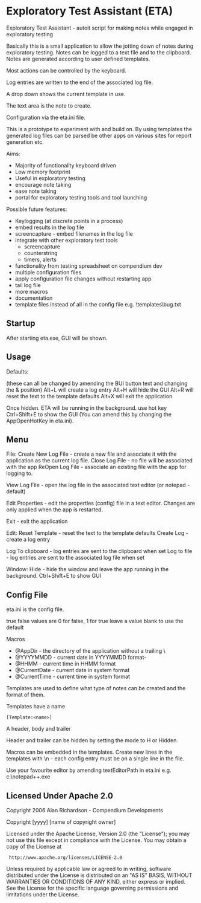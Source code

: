 Exploratory Test Assistant (ETA)
================================

Exploratory Test Assistant - autoit script for making notes while engaged in exploratory testing



Basically this is a small application to allow the jotting down of notes
during exploratory testing. Notes can be logged to a text file and to the
clipboard. Notes are generated according to user defined templates.

Most actions can be controlled by the keyboard.

Log entries are written to the end of the associated log file.

A drop down shows the current template in use.

The text area is the note to create.

Configuration via the eta.ini file.

This is a prototype to experiment with and build on. By using templates
the generated log files can be parsed be other apps on various sites for report generation etc.

Aims:
- Majority of functionality keyboard driven
- Low memory footprint
- Useful in exploratory testing
- encourage note taking
- ease note taking
- portal for exploratory testing tools and tool launching

Possible future features:
- Keylogging (at discrete points in a process)
 - embed results in the log file
- screencapture - embed filenames in the log file
- integrate with other exploratory test tools
  - screencapture
  - counterstring
  - timers, alerts
- functionality from testing spreadsheet on compendium dev
- multiple configuration files
- apply configuration file changes without restarting app
- tail log file
- more macros
- documentation
- template files instead of all in the config file e.g. \templates\bug.txt


Startup
-------
After starting eta.exe, GUI will be shown.

Usage
-----

Defaults:

(these can all be changed by amending the BUI button text and changing the & position)
Alt+L will create a log entry
Alt+H will hide the GUI
Alt+R will reset the text to the template defaults
Alt+X will exit the application

Once hidden. ETA will be running in the background. use hot key Ctrl+Shift+E to show the GUI (You can amend this by changing the AppOpenHotKey in eta.ini).

Menu
----
File:
Create New Log File - create a new file and associate it with the application as the current log file.
Close Log File - no file will be associated with the app
ReOpen Log File - associate an existing file with the app for logging to.

View Log File - open the log file in the associated text editor (or notepad - default)

Edit Properties - edit the properties (config) file in a text editor. Changes are only applied when the app is restarted.

Exit - exit the application

Edit:
Reset Template - reset the text to the template defaults
Create Log - create a log entry

Log To clipboard - log entries are sent to the clipboard when set
Log to file - log entries are sent to the associated log file when set

Window:
Hide - hide the window and leave the app running in the background. Ctrl+Shift+E to show GUI


Config File
-----------
eta.ini is the config file.

true false values are 0 for false, 1 for true
leave a value blank to use the default

Macros
- @AppDir - the directory of the application without a trailing \
- @YYYYMMDD - current date in YYYYMMDD format-
- @HHMM - current time in HHMM format
- @CurrentDate - current date in system format
- @CurrentTime - current time in system format

Templates are used to define what type of notes can be created and the format of them.

Templates have a name
```
[Template:<name>]
```

A header, body and trailer

Header and trailer can be hidden by setting the mode to H or Hidden.

Macros can be embedded in the templates. Create new lines in the templates with \n - each 
config entry must be on a single line in the file.

Use your favourite editor by amending textEditorPath in eta.ini e.g. c:\notepad++.exe


Licensed Under Apache 2.0
--------------------------


Copyright 2006 Alan Richardson - Compendium Developments

Copyright [yyyy] [name of copyright owner]

   Licensed under the Apache License, Version 2.0 (the "License");
   you may not use this file except in compliance with the License.
   You may obtain a copy of the License at

     http://www.apache.org/licenses/LICENSE-2.0

   Unless required by applicable law or agreed to in writing, software
   distributed under the License is distributed on an "AS IS" BASIS,
   WITHOUT WARRANTIES OR CONDITIONS OF ANY KIND, either express or implied.
   See the License for the specific language governing permissions and
   limitations under the License.
